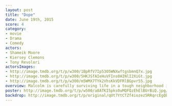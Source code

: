 ```yaml
---
layout: post
title: "Dope"
date: June 19th, 2015
score: 4
category:
- movie
- Drama
- Comedy
actors:
- Shameik Moore
- Kiersey Clemons
- Tony Revolori
actorsImages:
- http://image.tmdb.org/t/p/w300/1BpRfV7Ip53O5WNXwftgsbmnQ7x.jpg
- http://image.tmdb.org/t/p/w300/5HKJSfAIeHuVFIns0AINlI2XiGt.jpg
- http://image.tmdb.org/t/p/w300/m5WMX7TYk2VhsKkVDFRlBGpvr55.jpg
overview: Malcolm is carefully surviving life in a tough neighborhood in Los Angeles while juggling college applications, academic interviews, and the SAT. A chance invitation to an underground party leads him into an adventure that could allow him to go from being a geek, to being dope, to ultimately being himself.
poster: http://image.tmdb.org/t/p/w500/a8ATKI5pks0uMQFQzEhElBUrBiQ.jpg/
backdrop: http://image.tmdb.org/t/p/original/qUt7YtCTZf4iozez5RRqrcEgQbE.jpg
---
```

